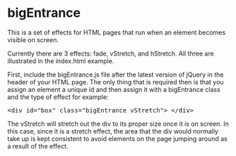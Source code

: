 # bigEntrance

This is a set of effects for HTML pages that run when an element becomes visible on screen.

Currently there are 3 effects: fade, vStretch, and hStretch.  All three are illustrated in the index.html example.

First, include the bigEntrance.js file after the latest version of jQuery in the header of your HTML page. The only thing that is required then is that you assign an element a unique id and then assign it with a bigEntrance class and the type of effect for example:

<pre>&lt;div id="box" class="bigEntrance vStretch"&gt; &lt;/div&gt;  </pre>

The vStretch will stretch out the div to its proper size once it is on screen.  In this case, since it is a stretch effect, the area that the div would normally take up is kept consistent to avoid elements on the page jumping around as a result of the effect. 

